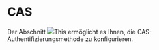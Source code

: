# CAS

Der Abschnitt ![](../../../.gitbook/assets/images23%20%285%29.png)This ermöglicht es Ihnen, die CAS-Authentifizierungsmethode zu konfigurieren.